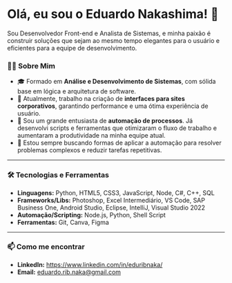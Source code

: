 # Olá, eu sou o Eduardo Nakashima! 👋

Sou Desenvolvedor Front-end e Analista de Sistemas, e minha paixão é construir soluções que sejam ao mesmo tempo elegantes para o usuário e eficientes para a equipe de desenvolvimento.

### 👨‍💻 Sobre Mim

- 🎓 Formado em **Análise e Desenvolvimento de Sistemas**, com sólida base em lógica e arquitetura de software.
- 💼 Atualmente, trabalho na criação de **interfaces para sites corporativos**, garantindo performance e uma ótima experiência de usuário.
- 🚀 Sou um grande entusiasta de **automação de processos**. Já desenvolvi scripts e ferramentas que otimizaram o fluxo de trabalho e aumentaram a produtividade na minha equipe atual.
- 🌱 Estou sempre buscando formas de aplicar a automação para resolver problemas complexos e reduzir tarefas repetitivas.

---

### 🛠️ Tecnologias e Ferramentas

- **Linguagens:** Python, HTML5, CSS3, JavaScript, Node, C#, C++, SQL
- **Frameworks/Libs:** Photoshop, Excel Intermediário, VS Code, SAP Business One, Android Studio, Eclipse, IntelliJ, Visual Studio 2022
- **Automação/Scripting:** Node.js, Python, Shell Script
- **Ferramentas:** Git, Canva, Figma

---

### 📫 Como me encontrar

- **LinkedIn:** https://www.linkedin.com/in/eduribnaka/
- **Email:** eduardo.rib.naka@gmail.com
